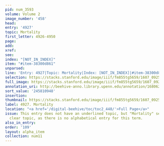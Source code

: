 ```yaml
---
pid: num_3593
volume: Volume 2
image_number: '458'
head:
entry: '4927'
topic: Mortality
first_letter: 4926-4950
page:
add:
xref:
see:
index: "[NOT_IN_INDEX]"
item: "#item-38300d861"
unparsed:
line: 'Entry: 4927|Topic: Mortality|Index: [NOT_IN_INDEX]|#item-38300d861'
selection: https://stacks.stanford.edu/image/iiif/fm855tg5659/1607_0925/702,948,2689,321/full/0/default.jpg
full_image: https://stacks.stanford.edu/image/iiif/fm855tg5659/1607_0925/full/full/0/default.jpg
annotation_uri: http://beehive-anno.library.upenn.edu/annotation/1680628250059
sort_value: '245810948'
insertion:
thumbnail: https://stacks.stanford.edu/image/iiif/fm855tg5659/1607_0925/702,948,600,180/250,/0/default.jpg
label: 4927. Mortality
location: "<a href='/digital-beehive/toc/toc2_448/'>Full Page</a>"
issue: This entry does not have an underlined topic, but "Mortality" seems like the
  clear topic, as there is no alphabetical entry for this term.
also_in_entry:
order: '109'
layout: alpha_item
collection: num11
---
```

